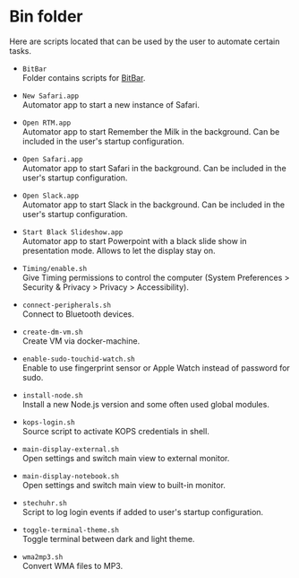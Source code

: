 # Bin folder

Here are scripts located that can be used by the user to automate certain tasks.

- `BitBar`  
  Folder contains scripts for [BitBar](https://github.com/matryer/bitbar).

- `New Safari.app`  
  Automator app to start a new instance of Safari.

- `Open RTM.app`  
  Automator app to start Remember the Milk in the background. Can be included in the user's startup configuration.

- `Open Safari.app`  
  Automator app to start Safari in the background. Can be included in the user's startup configuration.

- `Open Slack.app`  
  Automator app to start Slack in the background. Can be included in the user's startup configuration.

- `Start Black Slideshow.app`  
  Automator app to start Powerpoint with a black slide show in presentation mode. Allows to let the display stay on.

- `Timing/enable.sh`  
  Give Timing permissions to control the computer (System Preferences > Security & Privacy > Privacy > Accessibility).

- `connect-peripherals.sh`  
  Connect to Bluetooth devices.

- `create-dm-vm.sh`  
  Create VM via docker-machine.

- `enable-sudo-touchid-watch.sh`  
  Enable to use fingerprint sensor or Apple Watch instead of password for sudo.

- `install-node.sh`  
  Install a new Node.js version and some often used global modules.

- `kops-login.sh`  
  Source script to activate KOPS credentials in shell.

- `main-display-external.sh`  
  Open settings and switch main view to external monitor.

- `main-display-notebook.sh`  
  Open settings and switch main view to built-in monitor.

- `stechuhr.sh`  
  Script to log login events if added to user's startup configuration.

- `toggle-terminal-theme.sh`  
  Toggle terminal between dark and light theme.

- `wma2mp3.sh`  
  Convert WMA files to MP3.
